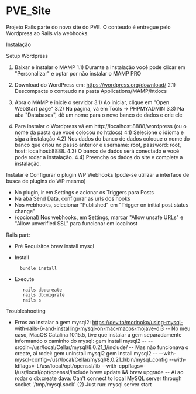 # PVE_Site
Projeto Rails parte do novo site do PVE. O conteudo é entregue pelo Wordpress ao Rails via webhooks.

Instalação

Setup Wordpress

1) Baixar e instalar o MAMP
1.1) Durante a instalação você pode clicar em "Personalizar" e optar por não instalar o MAMP PRO

2) Download do WordPress em: https://wordpress.org/download/
2.1) Descompacte o conteudo na pasta Applications/MAMP/htdocs

3) Abra o MAMP e inicie o servidor
3.1) Ao iniciar, clique em "Open WebStart page"
3.2) Na página, vá em Tools -> PHPMYADMIN
3.3) Na aba "Databases", dê um nome para o novo banco de dados e crie ele

4) Para instalar o Wordpress vá em http://localhost:8888/wordpress (ou o nome da pasta que você colocou no htdocs)
4.1) Selecione o idioma e siga a instalação
4.2) Nos dados do banco de dados coloque o nome do banco que criou no passo anterior e username: root, password: root, host: localhost:8888.
4.3) O banco de dados será conectado e você pode rodar a instalação. 
4.4) Preencha os dados do site e complete a instalação.

Instalar e Configurar o plugin WP Webhooks (pode-se utilizar a interface de busca de plugins do WP mesmo)
- No plugin, ir em Settings e acionar os Triggers para Posts
- Na aba Send Data, configurar as urls dos hooks
- Nos webhooks, selecionar "Published" em "Trigger on initial post status change"
- (opcional) Nos webhooks, em Settings, marcar "Allow unsafe URLs" e "Allow unverified SSL" para funcionar em localhost

Rails part:
- Pré Requisitos
        brew install mysql

- Install

        bundle install
        
- Execute

         rails db:create
         rails db:migrate
         rails s

Troubleshooting
- Erros ao instalar a gem mysql2: 
        https://dev.to/morinoko/using-mysql-with-rails-6-and-installing-mysql-on-mac-macos-mojave-di3
-- No meu caso, MacOS Catalina 10.15.5, tive que instalar a gem separadamente informando o caminho do mysql:
    gem install mysql2 -- --srcdir=/usr/local/Cellar/mysql/8.0.21_1/include/
-- Mas não funcionava o create, aí rodei:
    gem uninstall mysql2
    gem install mysql2 -- --with-mysql-config=/usr/local/Cellar/mysql/8.0.21_1/bin/mysql_config --with-ldflags=-L/usr/local/opt/openssl/lib --with-cppflags=-I/usr/local/opt/openssl/include
    brew update && brew upgrade
-- Aí ao rodar o db:create dava: Can't connect to local MySQL server through socket '/tmp/mysql.sock' (2)
    Just run: mysql.server start




